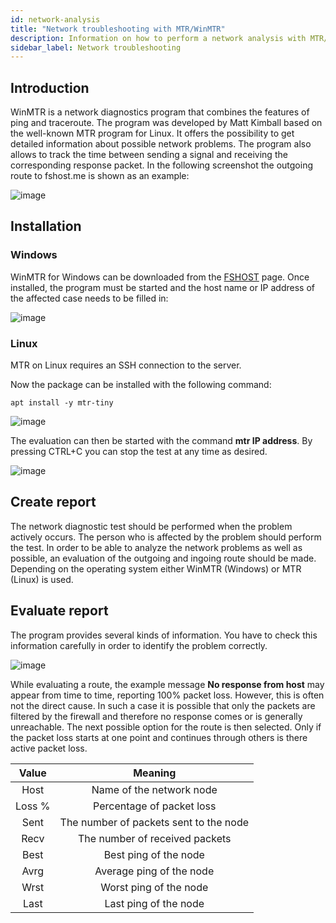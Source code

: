 ```yaml
---
id: network-analysis
title: "Network troubleshooting with MTR/WinMTR"
description: Information on how to perform a network analysis with MTR/WinMTR to identify network problems
sidebar_label: Network troubleshooting
---
```


## Introduction

WinMTR is a network diagnostics program that combines the features of ping and traceroute. The program was developed by Matt Kimball based on the well-known MTR program for Linux. It offers the possibility to get detailed information about possible network problems. The program also allows to track the time between sending a signal and receiving the corresponding response packet. In the following screenshot the outgoing route to fshost.me is shown as an example:

![image](https://cdn.discordapp.com/attachments/1226241443459240068/1262376808880537620/2024-07-15-13-53-17-Win-MTR-v0-92-64-bit-by-Appnor-MSP-www-winmtr-net.png?ex=66965f85&is=66950e05&hm=fde0363c91c98910587f7c5779a99b8d59f5ebbfce5e57ccfdcef8594a0a070c&)


## Installation



### Windows

WinMTR for Windows can be downloaded from the [FSHOST](https://docs.fshost.me/WinMTR.zip) page. Once installed, the program must be started and the host name or IP address of the affected case needs to be filled in:

![image](https://user-images.githubusercontent.com/13604413/159171614-5ffff921-5d69-4786-8c8f-1a1f63413a97.png)





### Linux

MTR on Linux requires an SSH connection to the server.

Now the package can be installed with the following command:

```
apt install -y mtr-tiny
```

![image](https://cdn.discordapp.com/attachments/1226241443459240068/1262347763501371482/image.png?ex=66964478&is=6694f2f8&hm=991cfbb1663c7fb1fe26ca271e7b23edeb80de1d971aac98b97087d67f5cf5ac&)


The evaluation can then be started with the command **mtr IP address**. By pressing CTRL+C you can stop the test at any time as desired.

![image](https://cdn.discordapp.com/attachments/1226241443459240068/1262348718036877332/image.png?ex=6696455b&is=6694f3db&hm=587214880dd59b83e6cce21ffc26b5427c4947b15014ac88e15f85f6ac0bdf6b&)


## Create report

The network diagnostic test should be performed when the problem actively occurs. The person who is affected by the problem should perform the test. In order to be able to analyze the network problems as well as possible, an evaluation of the outgoing and ingoing route should be made. Depending on the operating system either WinMTR (Windows) or MTR (Linux) is used. 



## Evaluate report

The program provides several kinds of information. You have to check this information carefully in order to identify the problem correctly.

![image](https://cdn.discordapp.com/attachments/1226241443459240068/1262377848920866857/2024-07-15-13-56-48-Win-MTR-v0-92-64-bit-by-Appnor-MSP-www-winmtr-net.png?ex=6696607d&is=66950efd&hm=f392b7719aae0b8db0332526eab3af26099d03c97fbe5f319dfb7129c1b7f8f4&)


While evaluating a route, the example message **No response from host** may appear from time to time, reporting 100% packet loss. However, this is often not the direct cause. In such a case it is possible that only the packets are filtered by the firewall and therefore no response comes or is generally unreachable. The next possible option for the route is then selected. Only if the packet loss starts at one point and continues through others is there active packet loss. 

| Value  |                Meaning                 |
| :----: | :------------------------------------: |
|  Host  |        Name of the network node        |
| Loss % |       Percentage of packet loss        |
|  Sent  | The number of packets sent to the node |
|  Recv  |     The number of received packets     |
|  Best  |         Best ping of the node          |
|  Avrg  |        Average ping of the node        |
|  Wrst  |         Worst ping of the node         |
|  Last  |         Last ping of the node          |
